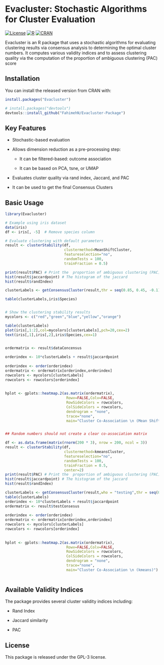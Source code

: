 # Evacluster: Stochastic Algorithms for Cluster Evaluation

[![License](https://img.shields.io/badge/license-GPL--3-blue)](https://www.gnu.org/licenses/gpl-3.0) [![R](https://img.shields.io/badge/R-%3E%3D%203.5.0-blue)](https://www.r-project.org/) [![CRAN](https://img.shields.io/cran/v/Evacluster)](https://CRAN.R-project.org/package=Evacluster)

Evacluster is an R package that uses a stochastic algorithms for evaluating clustering results via consensus analysis to determining the optimal cluster numbers. It computes various validity indices and to assess clustering quality via the computation of the proportion of ambiguous clustering (PAC) score

## Installation

You can install the released version from CRAN with:

``` r
install.packages("Evacluster")

# install.packages("devtools")
devtools::install_github("FahimehN/Evacluster-Package")
```

## **Key Features**

-   Stochastic-based evaluation

-   Allows dimension reduction as a pre-processing step:

    -   It can be filtered-based: outcome association

    -   It can be based on PCA, tsne, or UMAP

-   Evaluates cluster quality via rand index, Jaccard, and PAC

-   It can be used to get the final Consensus Clusters

## **Basic Usage**

``` r
library(Evacluster)

# Example using iris dataset
data(iris)
df <- iris[, -5]  # Remove species column

# Evaluate clustering with default parameters
result <- clusterStability(df,
                           clustermethod=MeanShiftCluster,
                           featureselection="no",
                           randomTests = 100,
                           trainFraction = 0.5)

print(result$PAC) # Print the  proportion of ambiguous clustering (PAC)
hist(result$jaccardpoint) # The histogram of the jaccard
hist(result$randIndex)

clusterLabels <- getConsensusCluster(result,thr = seq(0.85, 0.45, -0.1))

table(clusterLabels,iris$Species)


# Show the clustering stability results
mycolors <- c("red","green","blue","yellow","orange")

table(clusterLabels)
plot(iris[,1:2],col=mycolors[clusterLabels],pch=20,cex=2)
text(iris[,1],iris[,2],iris$Species,cex=1)


ordermatrix <- result$dataConcensus
 
orderindex <- 10*clusterLabels + result$jaccardpoint
 
orderindex <- order(orderindex)
ordermatrix <- ordermatrix[orderindex,orderindex]
rowcolors <- mycolors[clusterLabels]
rowcolors <- rowcolors[orderindex]
 
 
hplot <- gplots::heatmap.2(as.matrix(ordermatrix),
                            Rowv=FALSE,Colv=FALSE,
                            RowSideColors = rowcolors,
                            ColSideColors = rowcolors,
                            dendrogram = "none",
                            trace="none",
                            main="Cluster Co-Association \n (Mean Shift)")


## Random numbers should not create a clear co-association matrix

df <- as.data.frame(matrix(rnorm(200 * 3), nrow = 200, ncol = 3))
result <- clusterStability(df,
                           clustermethod=kmeansCluster,
                           featureselection="no",
                           randomTests = 100,
                           trainFraction = 0.5,
                           center=2)
print(result$PAC) # Print the  proportion of ambiguous clustering (PAC)
hist(result$jaccardpoint) # The histogram of the jaccard
hist(result$randIndex)

clusterLabels <- getConsensusCluster(result,who = "testing",thr = seq(0.9, 0.5, -0.1))
table(clusterLabels)
orderindex <- 10*clusterLabels + result$jaccardpoint
ordermatrix <- result$testConsesus
 
orderindex <- order(orderindex)
ordermatrix <- ordermatrix[orderindex,orderindex]
rowcolors <- mycolors[clusterLabels]
rowcolors <- rowcolors[orderindex]
 
 
hplot <- gplots::heatmap.2(as.matrix(ordermatrix),
                            Rowv=FALSE,Colv=FALSE,
                            RowSideColors = rowcolors,
                            ColSideColors = rowcolors,
                            dendrogram = "none",
                            trace="none",
                            main="Cluster Co-Association \n (kmeans)")
                            
```

## **Available Validity Indices**

The package provides several cluster validity indices including:

-   Rand Index

-   Jaccard similarity

-   PAC

## **License**

This package is released under the GPL-3 license.
